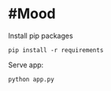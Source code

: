 # #Mood

Install pip packages
```
pip install -r requirements
```

Serve app:
```
python app.py
```
